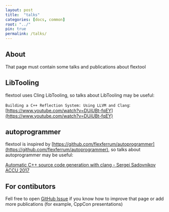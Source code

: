 ```yaml
---
layout: post
title:  "talks"
categories: [docs, common]
root: "../"
pin: true
permalink: /talks/
---
```


## About

That page must contain some talks and publications about flextool

## LibTooling

flextool uses Cling LibTooling, so talks about LibTooling may be useful:

`Building a C++ Reflection System: Using LLVM and Clang`: [https://www.youtube.com/watch?v=DUiUBt-fqEY](https://www.youtube.com/watch?v=DUiUBt-fqEY)

## autoprogrammer

flextool is inspired by [https://github.com/flexferrum/autoprogrammer](https://github.com/flexferrum/autoprogrammer), so talks about autoprogrammer may be useful:

[Automatic C++ source code generation with clang - Sergei Sadovnikov ACCU 2017](https://www.youtube.com/watch?v=aPTyatTI42k)

## For contibutors

Fell free to open [GitHub Issue](https://github.com/blockspacer/flextool/issues) if you know how to improve that page or add more publications (for example, CppCon presentations)